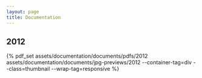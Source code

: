 ```yaml
---
layout: page
title: Documentation
---
```


2012
---

{% pdf_set assets/documentation/documents/pdfs/2012 assets/documentation/documents/jpg-previews/2012 --container-tag=div --class=thumbnail --wrap-tag=responsive %}
